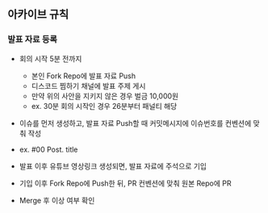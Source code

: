 ## 아카이브 규칙

### 발표 자료 등록

- 회의 시작 5분 전까지
  - 본인 Fork Repo에 발표 자료 Push
  - 디스코드 찜하기 채널에 발표 주제 게시
  - 만약 위의 사안을 지키지 않은 경우 벌금 10,000원
  - ex. 30분 회의 시작인 경우 26분부터 패널티 해당
  
- 이슈를 먼저 생성하고, 발표 자료 Push할 때 커밋메시지에 이슈번호를 컨벤션에 맞춰 작성
- ex. #00 Post. title

- 발표 이후 유튜브 영상링크 생성되면, 발표 자료에 주석으로 기입
- 기입 이후 Fork Repo에 Push한 뒤, PR 컨벤션에 맞춰 원본 Repo에 PR
- Merge 후 이상 여부 확인